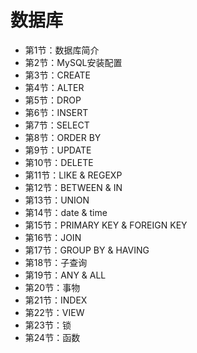 # 数据库

- 第1节：数据库简介
- 第2节：MySQL安装配置
- 第3节：CREATE
- 第4节：ALTER
- 第5节：DROP
- 第6节：INSERT
- 第7节：SELECT
- 第8节：ORDER BY
- 第9节：UPDATE
- 第10节：DELETE
- 第11节：LIKE & REGEXP
- 第12节：BETWEEN & IN
- 第13节：UNION
- 第14节：date & time
- 第15节：PRIMARY KEY & FOREIGN KEY
- 第16节：JOIN
- 第17节：GROUP BY & HAVING
- 第18节：子查询
- 第19节：ANY & ALL
- 第20节：事物
- 第21节：INDEX
- 第22节：VIEW
- 第23节：锁
- 第24节：函数
